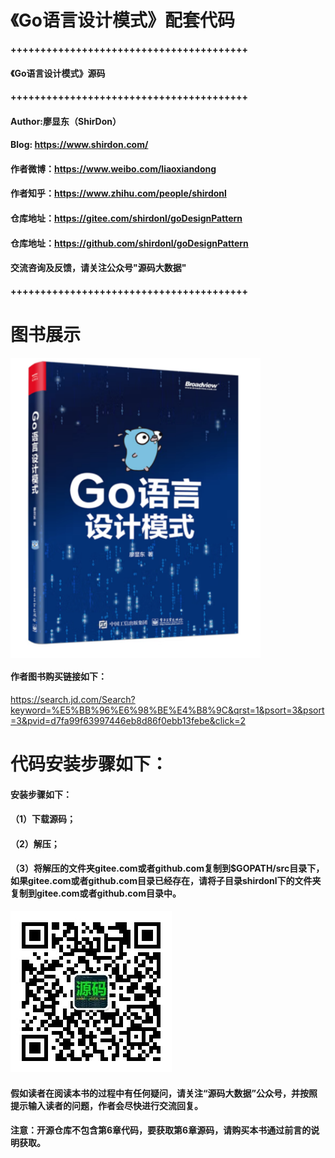 # 《Go语言设计模式》配套代码


#### ++++++++++++++++++++++++++++++++++++++++
####  《Go语言设计模式》源码
#### ++++++++++++++++++++++++++++++++++++++++
####  Author:廖显东（ShirDon）
####  Blog: https://www.shirdon.com/
####  作者微博：https://www.weibo.com/liaoxiandong
####  作者知乎：https://www.zhihu.com/people/shirdonl
####  仓库地址：https://gitee.com/shirdonl/goDesignPattern
####  仓库地址：https://github.com/shirdonl/goDesignPattern
####  交流咨询及反馈，请关注公众号"源码大数据"
#### ++++++++++++++++++++++++++++++++++++++++

# 图书展示
<img src="bookInfo/bookPic1.png" width = "400" height = "480" alt="图片名称" align=center />

#### 作者图书购买链接如下：
https://search.jd.com/Search?keyword=%E5%BB%96%E6%98%BE%E4%B8%9C&qrst=1&psort=3&psort=3&pvid=d7fa99f63997446eb8d86f0ebb13febe&click=2

# 代码安装步骤如下：
#### 安装步骤如下：
#### （1）下载源码；
#### （2）解压；
#### （3）将解压的文件夹gitee.com或者github.com复制到$GOPATH/src目录下，如果gitee.com或者github.com目录已经存在，请将子目录shirdonl下的文件夹复制到gitee.com或者github.com目录中。

![qrcode](bookInfo/codebigdata.jpg)
#### 假如读者在阅读本书的过程中有任何疑问，请关注“源码大数据”公众号，并按照提示输入读者的问题，作者会尽快进行交流回复。
#### 注意：开源仓库不包含第6章代码，要获取第6章源码，请购买本书通过前言的说明获取。







